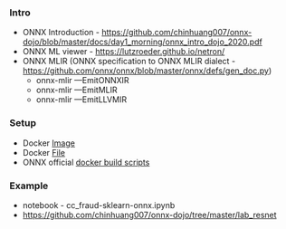 

### Intro

- ONNX Introduction - https://github.com/chinhuang007/onnx-dojo/blob/master/docs/day1_morning/onnx_intro_dojo_2020.pdf
- ONNX ML viewer - https://lutzroeder.github.io/netron/
- ONNX MLIR (ONNX specification to ONNX MLIR dialect -
https://github.com/onnx/onnx/blob/master/onnx/defs/gen_doc.py)
  - onnx-mlir —EmitONNXIR
  - onnx-mlir —EmitMLIR
  - onnx-mlir —EmitLLVMIR

### Setup

- Docker [Image](https://hub.docker.com/repository/docker/sangeek/onnx-dev-env/tags?page=1)
- Docker [File](https://github.com/chinhuang007/onnx-dojo/tree/master/docker)
- ONNX official [docker build scripts](https://github.com/onnx/onnx-docker)

### Example

- notebook - cc_fraud-sklearn-onnx.ipynb
- https://github.com/chinhuang007/onnx-dojo/tree/master/lab_resnet
